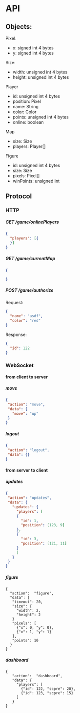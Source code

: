 # API

## Objects:

Pixel:
  - x: signed int 4 bytes
  - y: signed int 4 bytes
  
Size: 
  - width: unsigned int 4 bytes
  - height: unsigned int 4 bytes

Player
  - id: unsigned int 4 bytes
  - position: Pixel
  - name: String
  - color: Color
  - points: unsigned int 4 bytes
  - online: boolean

Map
  - size: Size
  - players: Player[]

Figure
  - id: unsigned int 4 bytes
  - size: Size
  - pixels: Pixel[]
  - winPoints: unsigned int
  

## Protocol


### HTTP

##### GET /game/onlinePlayers
```json
{
  "players": [{
  }]
}
```


##### GET /game/currentMap
```json
{

}
```

##### POST /game/authorize
Request:
```json
{
  "name": "asdf",
  "color": "red"
}
```

Response:
```json
{
  "id": 122
}
```

### WebSocket

#### from client to server

##### move
```json
{
 "action": "move",
 "data": {
   "move": "up"
 }
}
```

##### logout
```json
{
 "action": "logout",
 "data": {}
}
```


#### from server to client

##### updates
```json
{
 "action": "updates",
 "data": {
   "updates": {
     "players": [
     {
       "id": 1,
       "position": [123, 9]
     },
     {
       "id": 3,
       "position": [121, 11]
     }
     ]
   }
 }
}
```

##### figure
```
{
  "action":  "figure",
  "data": {
   "timeout": 20,
   "size": {
     "width": 2,
     "height": 2
   }
   "pixels": [
     {"x": 0, "y": 0}, 
     {"x": 1, "y": 1}
   ],
   "points": 10
  }
}
```

##### dashboard
```
{
   "action":  "dashboard",
   "data": {
     "players": [
       {"id": 122, "scpre": 20},
       {"id": 123, "scpre": 15}
     ]
   }
}
```
